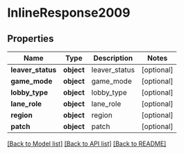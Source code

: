 # InlineResponse2009

## Properties
Name | Type | Description | Notes
------------ | ------------- | ------------- | -------------
**leaver_status** | **object** | leaver_status | [optional] 
**game_mode** | **object** | game_mode | [optional] 
**lobby_type** | **object** | lobby_type | [optional] 
**lane_role** | **object** | lane_role | [optional] 
**region** | **object** | region | [optional] 
**patch** | **object** | patch | [optional] 

[[Back to Model list]](../README.md#documentation-for-models) [[Back to API list]](../README.md#documentation-for-api-endpoints) [[Back to README]](../README.md)


